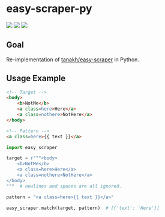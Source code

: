 # easy-scraper-py

![](https://img.shields.io/static/v1?label=+&message=Python%203.9%2B&color=lightblue&logo=Python)
![](https://img.shields.io/static/v1?label=status&message=Work%20In%20Progress&color=red)
![](https://img.shields.io/static/v1?label=pip&message=unreleased&color=red)

## Goal

Re-implementation of [tanakh/easy-scraper](https://github.com/tanakh/easy-scraper) in Python.

## Usage Example

```html
<!-- Target -->
<body>
    <b>NotMe</b>
    <a class=here>Here</a>
    <a class=nothere>NotHere</a>
</body>

<!-- Pattern -->
<a class=here>{{ text }}</a>
```

```python
import easy_scraper

target = r"""<body>
    <b>NotMe</b>
    <a class=here>Here</a>
    <a class=nothere>NotHere</a>
</body>
"""  # newlines and spaces are all ignored.

pattern = "<a class=here>{{ text }}</a>"

easy_scraper.match(target, pattern)  # [{'text': 'Here'}]
```
